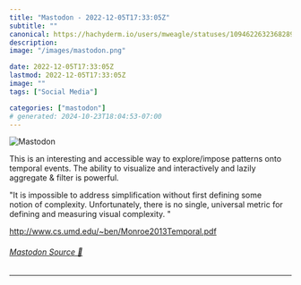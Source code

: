 ```yaml
---
title: "Mastodon - 2022-12-05T17:33:05Z"
subtitle: ""
canonical: https://hachyderm.io/users/mweagle/statuses/109462263236828941
description:
image: "/images/mastodon.png"

date: 2022-12-05T17:33:05Z
lastmod: 2022-12-05T17:33:05Z
image: ""
tags: ["Social Media"]

categories: ["mastodon"]
# generated: 2024-10-23T18:04:53-07:00
---
```

![Mastodon](/images/mastodon.png)

<p>This is an interesting and accessible way to explore/impose patterns onto temporal events. The ability to visualize and interactively and lazily aggregate &amp; filter is powerful. </p><p>&quot;It is impossible to address simplification without first defining some<br />notion of complexity. Unfortunately, there is no single, universal metric for defining and measuring visual complexity. &quot;</p><p><a href="http://www.cs.umd.edu/~ben/Monroe2013Temporal.pdf" target="_blank" rel="nofollow noopener noreferrer" translate="no"><span class="invisible">http://www.</span><span class="ellipsis">cs.umd.edu/~ben/Monroe2013Temp</span><span class="invisible">oral.pdf</span></a></p>


###### [Mastodon Source 🐘](https://hachyderm.io/@mweagle/109462263236828941)

___
